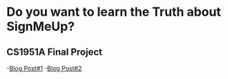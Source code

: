 # Do you want to learn the Truth about SignMeUp?
## CS1951A Final Project
-[Blog Post#1](https://drive.google.com/file/d/0B82h-2IIQxnFcFNkOV8zQl9WTFE/view?usp=sharing)
-[Blog Post#2](https://drive.google.com/a/brown.edu/file/d/0B82h-2IIQxnFMnVKRnczNk1LQ2s/view?usp=sharing)
